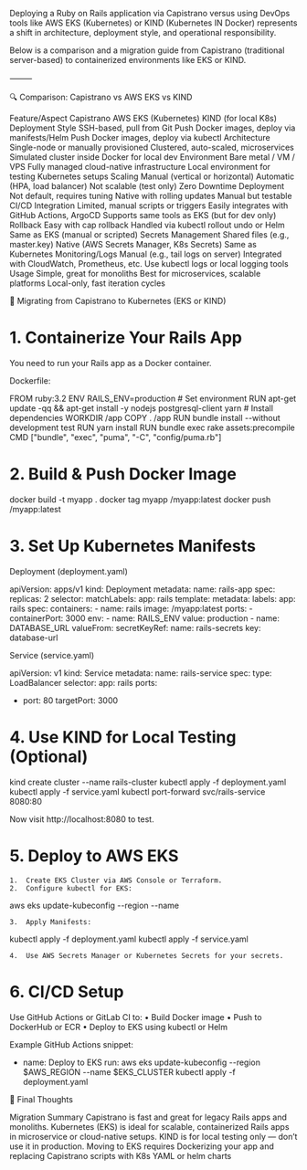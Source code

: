 Deploying a Ruby on Rails application via Capistrano versus using DevOps tools like AWS EKS (Kubernetes) or KIND (Kubernetes IN Docker) represents a shift in architecture, deployment style, and operational responsibility.

Below is a comparison and a migration guide from Capistrano (traditional server-based) to containerized environments like EKS or KIND.

⸻

🔍 Comparison: Capistrano vs AWS EKS vs KIND

Feature/Aspect	Capistrano	AWS EKS (Kubernetes)	KIND (for local K8s)
Deployment Style	SSH-based, pull from Git	Push Docker images, deploy via manifests/Helm	Push Docker images, deploy via kubectl
Architecture	Single-node or manually provisioned	Clustered, auto-scaled, microservices	Simulated cluster inside Docker for local dev
Environment	Bare metal / VM / VPS	Fully managed cloud-native infrastructure	Local environment for testing Kubernetes setups
Scaling	Manual (vertical or horizontal)	Automatic (HPA, load balancer)	Not scalable (test only)
Zero Downtime Deployment	Not default, requires tuning	Native with rolling updates	Manual but testable
CI/CD Integration	Limited, manual scripts or triggers	Easily integrates with GitHub Actions, ArgoCD	Supports same tools as EKS (but for dev only)
Rollback	Easy with cap rollback	Handled via kubectl rollout undo or Helm	Same as EKS (manual or scripted)
Secrets Management	Shared files (e.g., master.key)	Native (AWS Secrets Manager, K8s Secrets)	Same as Kubernetes
Monitoring/Logs	Manual (e.g., tail logs on server)	Integrated with CloudWatch, Prometheus, etc.	Use kubectl logs or local logging tools
Usage	Simple, great for monoliths	Best for microservices, scalable platforms	Local-only, fast iteration cycles

🧭 Migrating from Capistrano to Kubernetes (EKS or KIND)

# 1. Containerize Your Rails App

You need to run your Rails app as a Docker container.

Dockerfile:

FROM ruby:3.2
ENV RAILS_ENV=production # Set environment
RUN apt-get update -qq && apt-get install -y nodejs postgresql-client yarn # Install dependencies
WORKDIR /app
COPY . /app
RUN bundle install --without development test
RUN yarn install
RUN bundle exec rake assets:precompile
CMD ["bundle", "exec", "puma", "-C", "config/puma.rb"]

# 2. Build & Push Docker Image

docker build -t myapp .
docker tag myapp <your-dockerhub-or-ecr-repo>/myapp:latest
docker push <your-dockerhub-or-ecr-repo>/myapp:latest

# 3. Set Up Kubernetes Manifests

Deployment (deployment.yaml)

apiVersion: apps/v1
kind: Deployment
metadata:
  name: rails-app
spec:
  replicas: 2
  selector:
    matchLabels:
      app: rails
  template:
    metadata:
      labels:
        app: rails
    spec:
      containers:
      - name: rails
        image: <your-docker-repo>/myapp:latest
        ports:
        - containerPort: 3000
        env:
        - name: RAILS_ENV
          value: production
        - name: DATABASE_URL
          valueFrom:
            secretKeyRef:
              name: rails-secrets
              key: database-url

Service (service.yaml)

apiVersion: v1
kind: Service
metadata:
  name: rails-service
spec:
  type: LoadBalancer
  selector:
    app: rails
  ports:
  - port: 80
    targetPort: 3000

# 4. Use KIND for Local Testing (Optional)

kind create cluster --name rails-cluster
kubectl apply -f deployment.yaml
kubectl apply -f service.yaml
kubectl port-forward svc/rails-service 8080:80

Now visit http://localhost:8080 to test.

# 5. Deploy to AWS EKS
	1.	Create EKS Cluster via AWS Console or Terraform.
	2.	Configure kubectl for EKS:

aws eks update-kubeconfig --region <region> --name <cluster-name>


	3.	Apply Manifests:

kubectl apply -f deployment.yaml
kubectl apply -f service.yaml


	4.	Use AWS Secrets Manager or Kubernetes Secrets for your secrets.


# 6. CI/CD Setup

Use GitHub Actions or GitLab CI to:
	•	Build Docker image
	•	Push to DockerHub or ECR
	•	Deploy to EKS using kubectl or Helm

Example GitHub Actions snippet:

- name: Deploy to EKS
  run:
    aws eks update-kubeconfig --region $AWS_REGION --name $EKS_CLUSTER
    kubectl apply -f deployment.yaml


🏁 Final Thoughts

Migration Summary
Capistrano is fast and great for legacy Rails apps and monoliths.
Kubernetes (EKS) is ideal for scalable, containerized Rails apps in microservice or cloud-native setups.
KIND is for local testing only — don’t use it in production.
Moving to EKS requires Dockerizing your app and replacing Capistrano scripts with K8s YAML or helm charts
